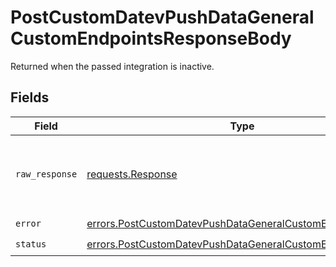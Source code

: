 # PostCustomDatevPushDataGeneralCustomEndpointsResponseBody

Returned when the passed integration is inactive.


## Fields

| Field                                                                                                                                    | Type                                                                                                                                     | Required                                                                                                                                 | Description                                                                                                                              |
| ---------------------------------------------------------------------------------------------------------------------------------------- | ---------------------------------------------------------------------------------------------------------------------------------------- | ---------------------------------------------------------------------------------------------------------------------------------------- | ---------------------------------------------------------------------------------------------------------------------------------------- |
| `raw_response`                                                                                                                           | [requests.Response](https://requests.readthedocs.io/en/latest/api/#requests.Response)                                                    | :heavy_minus_sign:                                                                                                                       | Raw HTTP response; suitable for custom response parsing                                                                                  |
| `error`                                                                                                                                  | [errors.PostCustomDatevPushDataGeneralCustomEndpointsError](../../models/errors/postcustomdatevpushdatageneralcustomendpointserror.md)   | :heavy_check_mark:                                                                                                                       | N/A                                                                                                                                      |
| `status`                                                                                                                                 | [errors.PostCustomDatevPushDataGeneralCustomEndpointsStatus](../../models/errors/postcustomdatevpushdatageneralcustomendpointsstatus.md) | :heavy_check_mark:                                                                                                                       | N/A                                                                                                                                      |